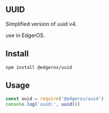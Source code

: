 ## UUID

Simplified version of uuid v4.

use in EdgerOS.

## Install
```shell
npm install @edgeros/uuid
```

## Usage
```javascript
const uuid = require('@edgeros/uuid')
console.log('uuid:', uuid())
```
